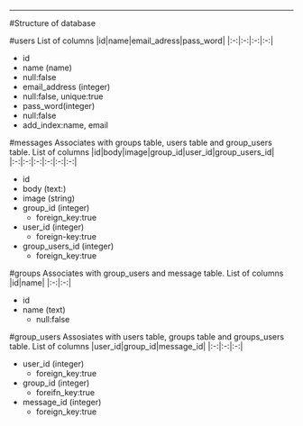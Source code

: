 ----------
#Structure of database

#users
List of columns
|id|name|email_adress|pass_word|
|:-:|:-:|:-:|:-:|


- id
- name     (name)
 - null:false
- email_address (integer)
 - null:false, unique:true
- pass_word(integer)
 - null:false
- add_index:name, email

#messages
Associates with groups table, users table and group_users table.
List of columns
|id|body|image|group_id|user_id|group_users_id|
|:-:|:-:|:-:|:-:|:-:|:-:|



- id
- body     (text:)
- image    (string)
- group_id (integer)
    - foreign_key:true
- user_id  (integer)
    - foreign-key:true
- group_users_id (integer)
    - foreign_key:true

#groups
Associates with group_users and message table.
List of columns
|id|name|
|:-:|:-:|


  - id
  - name     (text)
    - null:false

#group_users
Assosiates with users table, groups table and groups_users table.
List of columns
|user_id|group_id|message_id|
|:-:|:-:|:-:|


  - user_id  (integer)
    - foreign_key:true
  - group_id (integer)
    - foreifn_key:true
  - message_id (integer)
    - foreign_key:true

